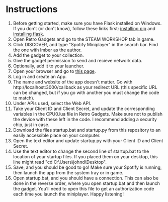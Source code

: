 # Instructions
1. Before getting started, make sure you have Flask installed on Windows. If you don't (or don't know), follow these links first: [installing pip](https://www.geeksforgeeks.org/how-to-install-pip-on-windows/) and [installing flask](https://www.geeksforgeeks.org/how-to-install-flask-in-windows/).
2. Open Retro Gadgets and go to the STEAM WORKSHOP tab in game.
3. Click DISCOVER, and type "Spotify Miniplayer" in the search bar. Find the one with Imber as the author.
4. Add the gadget to your collection.
5. Give the gadget permission to send and recieve network data.
6. Optionally, add it to your launcher.
7. Open your browser and go to [this page](https://developer.spotify.com/documentation/web-api).
8. Log in and create an App.
9. The name and website of the app doesn't matter. Go with http://localhost:3000/callback as your redirect URL (this specific URL can be changed, but if you go with another you must change the code to match).
10. Under APIs used, select the Web API.
11. Take your Client ID and Client Secret, and update the corresponding variables in the CPU0.lua file in Retro Gadgets. Make sure not to publish the device with these left in the code. I recommend adding a security chip, just in case.
12. Download the files startup.bat and startup.py from this repository to an easily accessible place on your computer.
13. Open the text editor and update startup.py with your Client ID and Client Secret.
14. Use the text editor to change the second line of startup.bat to the location of your startup files. If you placed them on your desktop, this line might read "cd C:\Users\johnd\Desktop".
15. Save, and you should be good to go! Make sure your Spotify is running, then launch the app from the system tray or in game.
16. Open startup.bat, and you should have a connection. This can also be done in the reverse order, where you open startup.bat and then launch the gadget. You'll need to open this file to get an authorization code each time you launch the miniplayer. Happy listening!
